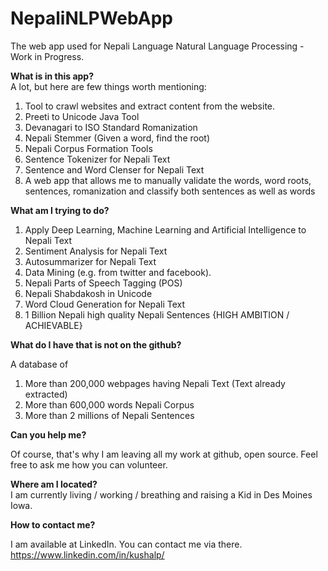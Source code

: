 # NepaliNLPWebApp
The web app used for Nepali Language Natural Language Processing - Work in Progress.

<b>What is in this app?</b><br/>
A lot, but here are few things worth mentioning:
1. Tool to crawl websites and extract content from the website.
2. Preeti to Unicode Java Tool
3. Devanagari to ISO Standard Romanization
4. Nepali Stemmer (Given a word, find the root)
5. Nepali Corpus Formation Tools
6. Sentence Tokenizer for Nepali Text
7. Sentence and Word Clenser for Nepali Text
8. A web app that allows me to manually validate the words, word roots, sentences, romanization and classify both sentences as well as words


<b>What am I trying to do?</b><br/>
1. Apply Deep Learning, Machine Learning and Artificial Intelligence to Nepali Text
2. Sentiment Analysis for Nepali Text
3. Autosummarizer for Nepali Text
4. Data Mining (e.g. from twitter and facebook).
5. Nepali Parts of Speech Tagging (POS)
6. Nepali Shabdakosh in Unicode
7. Word Cloud Generation for Nepali Text
8. 1 Billion Nepali high quality Nepali Sentences {HIGH AMBITION / ACHIEVABLE}


<b>What do I have that is not on the github?</b><br/>

A database of
1. More than 200,000 webpages having Nepali Text (Text already extracted)
2. More than 600,000 words Nepali Corpus
3. More than 2 millions of Nepali Sentences

<b>Can you help me?</b><br/>


Of course, that's why I am leaving all my work at github, open source. Feel free to ask me how you can volunteer.

<b>Where am I located?</b><br/>
I am currently living / working / breathing and raising a Kid in Des Moines Iowa.

<b>How to contact me?</b>

I am available at LinkedIn. You can contact me via there. 
https://www.linkedin.com/in/kushalp/









